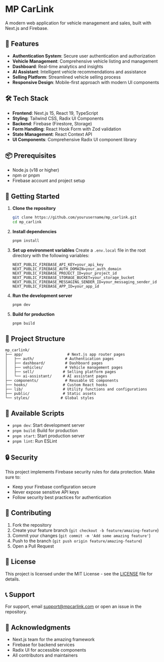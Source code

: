 # MP CarLink

A modern web application for vehicle management and sales, built with Next.js and Firebase.

## 🚀 Features

- **Authentication System**: Secure user authentication and authorization
- **Vehicle Management**: Comprehensive vehicle listing and management
- **Dashboard**: Real-time analytics and insights
- **AI Assistant**: Intelligent vehicle recommendations and assistance
- **Selling Platform**: Streamlined vehicle selling process
- **Responsive Design**: Mobile-first approach with modern UI components

## 🛠️ Tech Stack

- **Frontend**: Next.js 15, React 19, TypeScript
- **Styling**: Tailwind CSS, Radix UI Components
- **Backend**: Firebase (Firestore, Storage)
- **Form Handling**: React Hook Form with Zod validation
- **State Management**: React Context API
- **UI Components**: Comprehensive Radix UI component library

## 📦 Prerequisites

- Node.js (v18 or higher)
- npm or pnpm
- Firebase account and project setup

## 🚀 Getting Started

1. **Clone the repository**
   ```bash
   git clone https://github.com/yourusername/mp_carlink.git
   cd mp_carlink
   ```

2. **Install dependencies**
   ```bash
   pnpm install
   ```

3. **Set up environment variables**
   Create a `.env.local` file in the root directory with the following variables:
   ```
   NEXT_PUBLIC_FIREBASE_API_KEY=your_api_key
   NEXT_PUBLIC_FIREBASE_AUTH_DOMAIN=your_auth_domain
   NEXT_PUBLIC_FIREBASE_PROJECT_ID=your_project_id
   NEXT_PUBLIC_FIREBASE_STORAGE_BUCKET=your_storage_bucket
   NEXT_PUBLIC_FIREBASE_MESSAGING_SENDER_ID=your_messaging_sender_id
   NEXT_PUBLIC_FIREBASE_APP_ID=your_app_id
   ```

4. **Run the development server**
   ```bash
   pnpm dev
   ```

5. **Build for production**
   ```bash
   pnpm build
   ```

## 📁 Project Structure

```
mp_carlink/
├── app/                    # Next.js app router pages
│   ├── auth/              # Authentication pages
│   ├── dashboard/         # Dashboard pages
│   ├── vehicles/          # Vehicle management pages
│   ├── sell/             # Selling platform pages
│   └── ai-assistant/     # AI assistant pages
├── components/            # Reusable UI components
├── hooks/                # Custom React hooks
├── lib/                  # Utility functions and configurations
├── public/               # Static assets
└── styles/              # Global styles
```

## 🔧 Available Scripts

- `pnpm dev`: Start development server
- `pnpm build`: Build for production
- `pnpm start`: Start production server
- `pnpm lint`: Run ESLint

## 🔒 Security

This project implements Firebase security rules for data protection. Make sure to:
- Keep your Firebase configuration secure
- Never expose sensitive API keys
- Follow security best practices for authentication

## 🤝 Contributing

1. Fork the repository
2. Create your feature branch (`git checkout -b feature/amazing-feature`)
3. Commit your changes (`git commit -m 'Add some amazing feature'`)
4. Push to the branch (`git push origin feature/amazing-feature`)
5. Open a Pull Request

## 📝 License

This project is licensed under the MIT License - see the [LICENSE](LICENSE) file for details.

## 📞 Support

For support, email support@mpcarlink.com or open an issue in the repository.

## 🙏 Acknowledgments

- Next.js team for the amazing framework
- Firebase for backend services
- Radix UI for accessible components
- All contributors and maintainers
